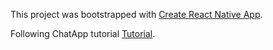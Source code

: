 This project was bootstrapped with [Create React Native App](https://github.com/react-community/create-react-native-app).

Following ChatApp tutorial [Tutorial](https://github.com/jevakallio/react-native-chat-tutorial).
